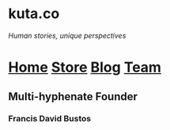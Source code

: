 # kuta.&#8203;co
_Human stories, unique perspectives_

# [Home](https://kuta.co/) [Store](https://store.kuta.co/) [Blog](https://blog.kuta.co/) [Team](https://kuta.co/team/)

## Multi-hyphenate Founder
### Francis David Bustos
